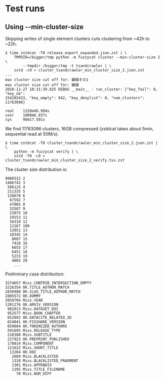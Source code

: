# Test runs

## Using --min-cluster-size

Skipping writes of single element clusters cuts clustering from ~42h to ~22h.

```
$ time zstdcat -T0 release_export_expanded.json.zst | \
    TMPDIR=/bigger/tmp python -m fuzzycat cluster --min-cluster-size 2 \
        --tmpdir /bigger/tmp -t tsandcrawler | \
    zstd -c9 > cluster_tsandcrawler_min_cluster_size_2.json.zst
...
max cluster size cut off for: 雜報その1
max cluster size cut off for: 雜録
2020-11-27 18:31:39.825 DEBUG __main__ - run_cluster: {"key_fail": 0, "key_ok":
154202433, "key_empty": 942, "key_denylist": 0, "num_clusters": 11763096}

real    1328m46.994s
user    1088m6.837s
sys     98m17.501s
```

We find 11763096 clusters, 16GB compressed (zstdcat takes about 5min,
sequential read at 50M/s).

```
$ time zstdcat -T0 cluster_tsandcrawler_min_cluster_size_2.json.zst | \
    python -m fuzzycat verify | \
    zstd -T0 -c9 > cluster_tsandcrawler_min_cluster_size_2_verify.tsv.zst
```

The cluster size distribution is:

```
9086522 2
1486742 3
 506125 4
 211335 5
 126678 6
  67592 7
  47085 8
  32587 9
  23975 10
  19153 11
  16318 12
  12167 100
  12051 13
  10345 14
   8687 15
   7418 16
   6655 17
   6451 18
   5233 19
   4865 20
    ...
```

Preliminary case distribution:

```
3274657 Miss.CONTRIB_INTERSECTION_EMPTY
3216354 OK.TITLE_AUTHOR_MATCH
2830480 OK.SLUG_TITLE_AUTHOR_MATCH
2805572 OK.DUMMY
2059704 Miss.YEAR
1201276 OK.ARXIV_VERSION
 982013 Miss.DATASET_DOI
 952577 Miss.BOOK_CHAPTER
 852092 OK.DATACITE_RELATED_ID
 824041 OK.FIGSHARE_VERSION
 659684 OK.TOKENIZED_AUTHORS
 591695 Miss.RELEASE_TYPE
 228380 Miss.SUBTITLE
 227923 OK.PREPRINT_PUBLISHED
 178814 Miss.COMPONENT
 121622 Miss.SHORT_TITLE
  13204 OK.DOI
   2669 Miss.BLACKLISTED
   1318 Miss.BLACKLISTED_FRAGMENT
   1301 Miss.APPENDIX
   1295 Miss.TITLE_FILENAME
     70 Miss.NUM_DIFF
```
